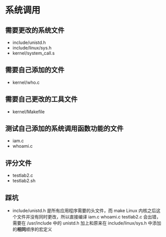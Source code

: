 # 系统调用

## 需要更改的系统文件

- include/unistd.h
- include/linux/sys.h
- kernel/system_call.s

## 需要自己添加的文件

- kernel/who.c

## 需要自己更改的工具文件

- kernel/Makefile

## 测试自己添加的系统调用函数功能的文件

- iam.c
- whoami.c

## 评分文件

- testlab2.c
- testlab2.sh

## 踩坑

- include/unistd.h 是所有应用程序需要的头文件，而 make Linux 内核之后这个文件并没有同时更改，所以直接编译 iam.c whoami.c testlab2.c 会出错，需要在 /usr/include 中的 unistd.h 加上和原来在 include/linux/sys.h 中添加的**相同**顺序的宏定义